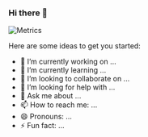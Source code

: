 ### Hi there 👋

![Metrics](https://metrics.lecoq.io/mdmk4os?template=classic&base.header=0&gists=1&lines=1&config.timezone=America%2FSao_Paulo)

Here are some ideas to get you started:

- 🔭 I’m currently working on ...
- 🌱 I’m currently learning ...
- 👯 I’m looking to collaborate on ...
- 🤔 I’m looking for help with ...
- 💬 Ask me about ...
- 📫 How to reach me: ...
- 😄 Pronouns: ...
- ⚡ Fun fact: ...
